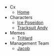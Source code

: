 - Cx
  - [Home](#)
- Characters
  - [Ice Poseidon](characters/ice_poseidon.md)
  - [Tracksuit Andy](characters/tracksuit_andy.md)
- Memes
  - [TriHard](memes/TriHard.md)
- Management Team
  - [Jacob](management/jacob.md)